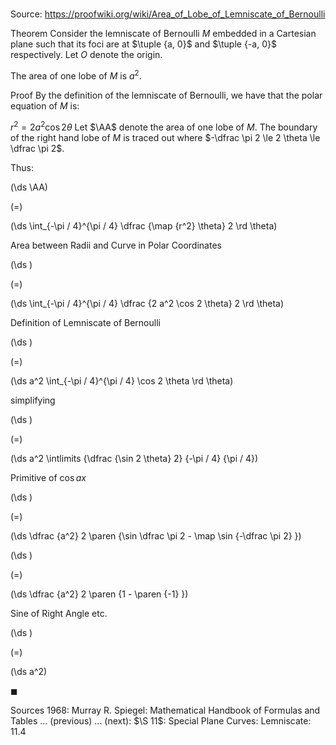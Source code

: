 # 

Source: https://proofwiki.org/wiki/Area_of_Lobe_of_Lemniscate_of_Bernoulli

Theorem
Consider the lemniscate of Bernoulli $M$ embedded in a Cartesian plane such that its foci are at $\tuple {a, 0}$ and $\tuple {-a, 0}$ respectively.
Let $O$ denote the origin.

The area of one lobe of $M$ is $a^2$.


Proof
By the definition of the lemniscate of Bernoulli, we have that the polar equation of $M$ is:

$r^2 = 2 a^2 \cos 2 \theta$
Let $\AA$ denote the area of one lobe of $M$.
The boundary of the right hand lobe of $M$ is traced out where $-\dfrac \pi 2 \le 2 \theta \le \dfrac \pi 2$.

Thus:














\(\ds \AA\)

\(=\)







\(\ds \int_{-\pi / 4}^{\pi / 4} \dfrac {\map {r^2} \theta} 2 \rd \theta\)





Area between Radii and Curve in Polar Coordinates














\(\ds \)

\(=\)







\(\ds \int_{-\pi / 4}^{\pi / 4} \dfrac {2 a^2 \cos 2 \theta} 2 \rd \theta\)





Definition of Lemniscate of Bernoulli














\(\ds \)

\(=\)







\(\ds a^2 \int_{-\pi / 4}^{\pi / 4} \cos 2 \theta \rd \theta\)





simplifying














\(\ds \)

\(=\)







\(\ds a^2 \intlimits {\dfrac {\sin 2 \theta} 2} {-\pi / 4} {\pi / 4}\)





Primitive of $\cos a x$














\(\ds \)

\(=\)







\(\ds \dfrac {a^2} 2 \paren {\sin \dfrac \pi 2 - \map \sin {-\dfrac \pi 2} }\)




















\(\ds \)

\(=\)







\(\ds \dfrac {a^2} 2 \paren {1 - \paren {-1} }\)





Sine of Right Angle etc.














\(\ds \)

\(=\)







\(\ds a^2\)









$\blacksquare$


Sources
1968: Murray R. Spiegel: Mathematical Handbook of Formulas and Tables ... (previous) ... (next): $\S 11$: Special Plane Curves: Lemniscate: $11.4$




